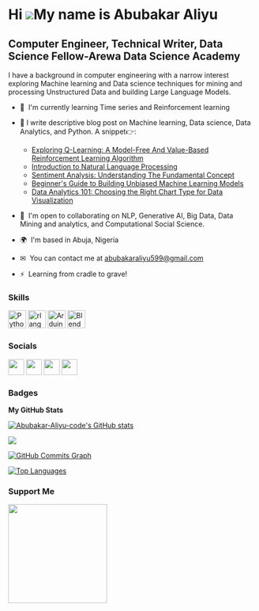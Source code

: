 Hi ![](https://user-images.githubusercontent.com/18350557/176309783-0785949b-9127-417c-8b55-ab5a4333674e.gif)My name is Abubakar Aliyu
======================================================================================================================================

Computer Engineer, Technical Writer, Data Science Fellow-Arewa Data Science Academy
-----------------------------------------------------------------

I have a background in computer engineering with a narrow interest exploring Machine learning and Data science techniques for mining and processing Unstructured Data and building Large Language Models.
* 🧠  I'm currently learning Time series and Reinforcement learning
* 📝  I write descriptive blog post on Machine learning, Data science, Data Analytics, and Python. A snippet👉: 
   * [Exploring Q-Learning: A Model-Free And Value-Based Reinforcement Learning Algorithm](https://medium.com/@datathon/exploring-q-learning-a-model-free-and-value-based-reinforcement-learning-algorithm-8934e3d1ca1f)
   *  [Introduction to Natural Language Processing](https://medium.com/@datathon/introduction-to-natural-language-processing-1a71aa0be27)
   * [Sentiment Analysis: Understanding The Fundamental Concept](https://medium.com/@datathon/introduction-to-sentiment-analysis-c8cd6228313f)
   * [Beginner's Guide to Building Unbiased Machine Learning Models](https://medium.com/@datathon/introduction-to-machine-learning-5704e747eaf2)
   * [Data Analytics 101: Choosing the Right Chart Type for Data Visualization](https://medium.com/@datathon/python-data-analytics-tools-choosing-the-right-chart-type-for-visualization-70c0233f8f24)
  
* 🤝  I'm open to collaborating on NLP, Generative AI, Big Data, Data Mining and analytics, and Computational Social Science.
* 🌍  I'm based in Abuja, Nigeria
* ✉  You can contact me at [abubakaraliyu599@gmail.com](mailto:abubakaraliyu599@gmail.com)
* ⚡  Learning from cradle to grave!

### Skills


<p align="left">
<a href="https://www.python.org/" target="_blank" rel="noreferrer"><img src="https://raw.githubusercontent.com/danielcranney/readme-generator/main/public/icons/skills/python-colored.svg" width="36" height="36" alt="Python" /></a>
<a href="https://www.r-project.org/" target="_blank" rel="noreferrer"><img src="https://raw.githubusercontent.com/danielcranney/readme-generator/main/public/icons/skills/rlang-colored.svg" width="36" height="36" alt="rlang" /></a>
<a href="https://store.arduino.cc/?gclid=Cj0KCQjw2eilBhCCARIsAG0Pf8uueBifykWcsSS4LPESeGQfxGVKJYnzV7bz471XfknQJy_1VINVWM8aAkLtEALw_wcB" target="_blank" rel="noreferrer"><img src="https://raw.githubusercontent.com/danielcranney/readme-generator/main/public/icons/skills/arduino-colored.svg" width="36" height="36" alt="Arduino" /></a>
<a href="https://www.blender.org/" target="_blank" rel="noreferrer"><img src="https://raw.githubusercontent.com/danielcranney/readme-generator/main/public/icons/skills/blender-colored.svg" width="36" height="36" alt="Blender" /></a>
</p>


### Socials

<p align="left"> <a href="https://www.github.com/Abubakar-Aliyu-code" target="_blank" rel="noreferrer"><img src="https://raw.githubusercontent.com/danielcranney/readme-generator/main/public/icons/socials/github.svg" width="32" height="32" /></a> <a href="https://www.linkedin.com/in/aliyu-abubakarr/" target="_blank" rel="noreferrer"><img src="https://raw.githubusercontent.com/danielcranney/readme-generator/main/public/icons/socials/linkedin.svg" width="32" height="32" /></a> <a href="http://www.medium.com/@datathon" target="_blank" rel="noreferrer"><img src="https://raw.githubusercontent.com/danielcranney/readme-generator/main/public/icons/socials/medium.svg" width="32" height="32" /></a> <a href="https://www.twitter.com/https://twitter.com/Abou_Aliee" target="_blank" rel="noreferrer"><img src="https://raw.githubusercontent.com/danielcranney/readme-generator/main/public/icons/socials/twitter.svg" width="32" height="32" /></a></p>

### Badges

<b>My GitHub Stats</b>

<a href="http://www.github.com/Abubakar-Aliyu-code"><img src="https://github-readme-stats.vercel.app/api?username=Abubakar-Aliyu-code&show_icons=true&hide=&count_private=true&title_color=0891b2&text_color=ffffff&icon_color=0891b2&bg_color=1c1917&hide_border=true&show_icons=true" alt="Abubakar-Aliyu-code's GitHub stats" /></a>

<a href="http://www.github.com/Abubakar-Aliyu-code"><img src="https://github-readme-streak-stats.herokuapp.com/?user=Abubakar-Aliyu-code&stroke=ffffff&background=1c1917&ring=0891b2&fire=0891b2&currStreakNum=ffffff&currStreakLabel=0891b2&sideNums=ffffff&sideLabels=ffffff&dates=ffffff&hide_border=true" /></a>

<a href="http://www.github.com/Abubakar-Aliyu-code"><img src="https://github-readme-activity-graph.cyclic.app/graph?username=Abubakar-Aliyu-code&bg_color=1c1917&color=ffffff&line=0891b2&point=ffffff&area_color=1c1917&area=true&hide_border=true&custom_title=GitHub%20Commits%20Graph" alt="GitHub Commits Graph" /></a>

<a href="https://github.com/Abubakar-Aliyu-code" align="left"><img src="https://github-readme-stats.vercel.app/api/top-langs/?username=Abubakar-Aliyu-code&langs_count=10&title_color=0891b2&text_color=ffffff&icon_color=0891b2&bg_color=1c1917&hide_border=true&locale=en&custom_title=Top%20%Languages" alt="Top Languages" /></a>

### Support Me

<a href="https://www.buymeacoffee.com/abuali"><img src="https://cdn.buymeacoffee.com/buttons/v2/default-yellow.png" width="200" /></a>
